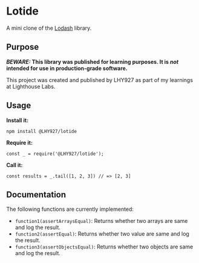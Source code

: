 # Lotide

A mini clone of the [Lodash](https://lodash.com) library.

## Purpose

**_BEWARE:_ This library was published for learning purposes. It is _not_ intended for use in production-grade software.**

This project was created and published by LHY927 as part of my learnings at Lighthouse Labs. 

## Usage

**Install it:**

`npm install @LHY927/lotide`

**Require it:**

`const _ = require('@LHY927/lotide');`

**Call it:**

`const results = _.tail([1, 2, 3]) // => [2, 3]`

## Documentation

The following functions are currently implemented:

* `function1(assertArraysEqual)`: Returns whether two arrays are same and log the result.
* `function2(assertEqual)`: Returns whether two value are same and log the result.
* `function3(assertObjectsEqual)`: Returns whether two objects are same and log the result.